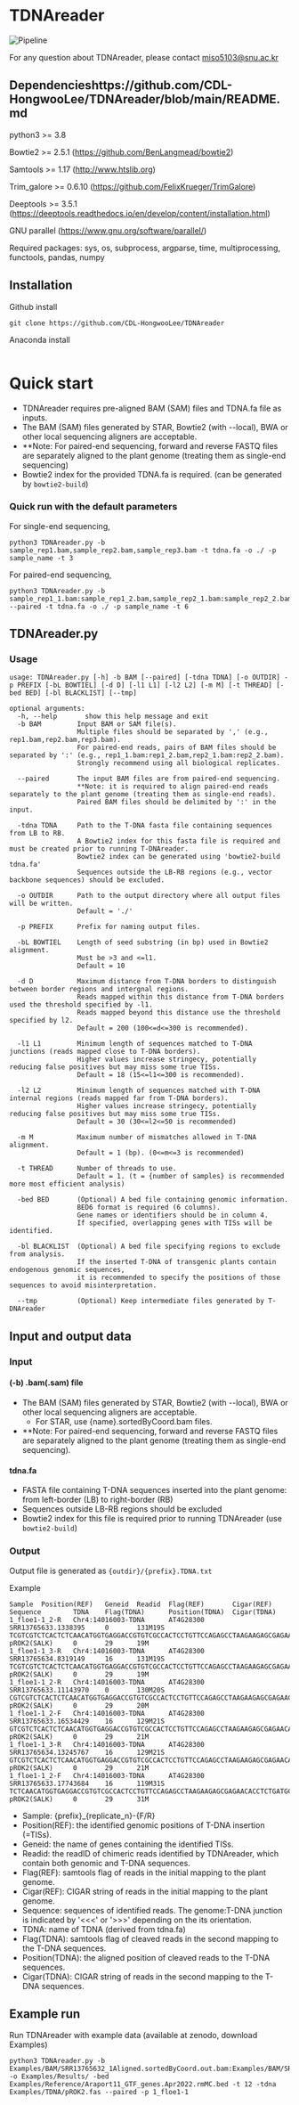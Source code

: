 # TDNAreader
  
![Pipeline](https://github.com/user-attachments/assets/03d6f6aa-8fde-4780-9d17-79505598d499)

For any question about TDNAreader, please contact miso5103@snu.ac.kr

## Dependencieshttps://github.com/CDL-HongwooLee/TDNAreader/blob/main/README.md
python3 >= 3.8

Bowtie2 >= 2.5.1 (https://github.com/BenLangmead/bowtie2)

Samtools >= 1.17 (http://www.htslib.org)

Trim_galore >= 0.6.10 (https://github.com/FelixKrueger/TrimGalore)

Deeptools >= 3.5.1 (https://deeptools.readthedocs.io/en/develop/content/installation.html)

GNU parallel (https://www.gnu.org/software/parallel/)

Required packages: sys, os, subprocess, argparse, time, multiprocessing, functools, pandas, numpy

## Installation
Github install

```
git clone https://github.com/CDL-HongwooLee/TDNAreader
```

Anaconda install
```

```

# Quick start

- TDNAreader requires pre-aligned BAM (SAM) files and TDNA.fa file as inputs.
- The BAM (SAM) files generated by STAR, Bowtie2 (with --local), BWA or other local sequencing aligners are acceptable.
- **Note: For paired-end sequencing, forward and reverse FASTQ files are separately aligned to the plant genome (treating them as single-end sequencing)
- Bowtie2 index for the provided TDNA.fa is required. (can be generated by ```bowtie2-build```)



### Quick run with the default parameters

For single-end sequencing,
```
python3 TDNAreader.py -b sample_rep1.bam,sample_rep2.bam,sample_rep3.bam -t tdna.fa -o ./ -p sample_name -t 3
```

For paired-end sequencing,
```
python3 TDNAreader.py -b sample_rep1_1.bam:sample_rep1_2.bam,sample_rep2_1.bam:sample_rep2_2.bam,sample_rep3_1.bam:sample_rep3_2.bam --paired -t tdna.fa -o ./ -p sample_name -t 6
```


## TDNAreader.py

### Usage

```
usage: TDNAreader.py [-h] -b BAM [--paired] [-tdna TDNA] [-o OUTDIR] -p PREFIX [-bL BOWTIEL] [-d D] [-l1 L1] [-l2 L2] [-m M] [-t THREAD] [-bed BED] [-bl BLACKLIST] [--tmp]

optional arguments:
  -h, --help       show this help message and exit
  -b BAM         Input BAM or SAM file(s).
                 Multiple files should be separated by ',' (e.g., rep1.bam,rep2.bam,rep3.bam).
                 For paired-end reads, pairs of BAM files should be separated by ':' (e.g., rep1_1.bam:rep1_2.bam,rep2_1.bam:rep2_2.bam).
                 Strongly recommend using all biological replicates.

  --paired       The input BAM files are from paired-end sequencing.
                 **Note: it is required to align paired-end reads separately to the plant genome (treating them as single-end reads).
                 Paired BAM files should be delimited by ':' in the input.

  -tdna TDNA     Path to the T-DNA fasta file containing sequences from LB to RB.
                 A Bowtie2 index for this fasta file is required and must be created prior to running T-DNAreader.
                 Bowtie2 index can be generated using 'bowtie2-build tdna.fa'
                 Sequences outside the LB-RB regions (e.g., vector backbone sequences) should be excluded.

  -o OUTDIR      Path to the output directory where all output files will be written.
                 Default = './'

  -p PREFIX      Prefix for naming output files.

  -bL BOWTIEL    Length of seed substring (in bp) used in Bowtie2 alignment.
                 Must be >3 and <=l1.
                 Default = 10

  -d D           Maximum distance from T-DNA borders to distinguish between border regions and intergnal regions.
                 Reads mapped within this distance from T-DNA borders used the threshold specified by -l1.
                 Reads mapped beyond this distance use the threshold specified by l2.
                 Default = 200 (100<=d<=300 is recommended).

  -l1 L1         Minimum length of sequences matched to T-DNA junctions (reads mapped close to T-DNA borders).
                 Higher values increase stringecy, potentially reducing false positives but may miss some true TISs.
                 Default = 18 (15<=l1<=300 is recommended).

  -l2 L2         Minimum length of sequences matched with T-DNA internal regions (reads mapped far from T-DNA borders).
                 Higher values increase stringecy, potentially reducing false positives but may miss some true TISs.
                 Default = 30 (30<=l2<=50 is recommended)

  -m M           Maximum number of mismatches allowed in T-DNA alignment.
                 Default = 1 (bp). (0<=m<=3 is recommended)

  -t THREAD      Number of threads to use.
                 Default = 1. (t = {number of samples} is recommended more most efficient analysis)

  -bed BED       (Optional) A bed file containing genomic information.
                 BED6 format is required (6 columns).
                 Gene names or identifiers should be in column 4.
                 If specified, overlapping genes with TISs will be identified.

  -bl BLACKLIST  (Optional) A bed file specifying regions to exclude from analysis.
                 If the inserted T-DNA of transgenic plants contain endogenous genomic sequences,
                 it is recommended to specify the positions of those sequences to avoid misinterpretation.

  --tmp          (Optional) Keep intermediate files generated by T-DNAreader

```



## Input and output data

### Input

#### (-b) .bam(.sam) file 

- The BAM (SAM) files generated by STAR, Bowtie2 (with --local), BWA or other local sequencing aligners are acceptable.
  - For STAR, use {name}.sortedByCoord.bam files.
- **Note: For paired-end sequencing, forward and reverse FASTQ files are separately aligned to the plant genome (treating them as single-end sequencing).

#### tdna.fa

- FASTA file containing T-DNA sequences inserted into the plant genome: from left-border (LB) to right-border (RB)
- Sequences outside LB-RB regions should be excluded
- Bowtie2 index for this file is required prior to running TDNAreader (use ```bowtie2-build```)

### Output

Output file is generated as ```{outdir}/{prefix}.TDNA.txt```

Example 
```
Sample  Position(REF)   Geneid  Readid  Flag(REF)       Cigar(REF)      Sequence        TDNA    Flag(TDNA)      Position(TDNA)  Cigar(TDNA)
1_floe1-1_2-R   Chr4:14016003-TDNA      AT4G28300       SRR13765633.1338395     0       131M19S TCGTCGTCTCACTCTCAACATGGTGAGGACCGTGTCGCCACTCCTGTTCCAGAGCCTAAGAAGAGCGAGAACACCTCTGATGCACACAACCAGCAGCTTGCACTTGCTTTGCCTCACCAAATAGCCCCACA>>>TTGACGCTTAGACAACTTA>>> pROK2(SALK)     0       29      19M
1_floe1-1_3-R   Chr4:14016003-TDNA      AT4G28300       SRR13765634.8319149     16      131M19S TCGTCGTCTCACTCTCAACATGGTGAGGACCGTGTCGCCACTCCTGTTCCAGAGCCTAAGAAGAGCGAGAACACCTCTGATGCACACAACCAGCAGCTTGCACTTGCTTTGCCTCACCAAATAGCCCCACA>>>TTGACGCTTAGACAACTTA>>> pROK2(SALK)     0       29      19M
1_floe1-1_2-R   Chr4:14016003-TDNA      AT4G28300       SRR13765633.11143970    0       130M20S CGTCGTCTCACTCTCAACATGGTGAGGACCGTGTCGCCACTCCTGTTCCAGAGCCTAAGAAGAGCGAGAACACCTCTGATGCACACAACCAGCAGCTTGCACTTGCTTTGCCTCACCAAATAGCCCCACA>>>TTGACGCTTAGACAACTTAA>>> pROK2(SALK)     0       29      20M
1_floe1-1_2-F   Chr4:14016003-TDNA      AT4G28300       SRR13765633.16534429    16      129M21S GTCGTCTCACTCTCAACATGGTGAGGACCGTGTCGCCACTCCTGTTCCAGAGCCTAAGAAGAGCGAGAACACCTCTGATGCACACAACCAGCAGCTTGCACTTGCTTTGCCTCACCAAATAGCCCCACA>>>TTGACGCTTAGACAACTTAAT>>> pROK2(SALK)     0       29      21M
1_floe1-1_3-R   Chr4:14016003-TDNA      AT4G28300       SRR13765634.13245767    16      129M21S GTCGTCTCACTCTCAACATGGTGAGGACCGTGTCGCCACTCCTGTTCCAGAGCCTAAGAAGAGCGAGAACACCTCTGATGCACACAACCAGCAGCTTGCACTTGCTTTGCCTCACCAAATAGCCCCACA>>>TTGACGCTTAGACAACTTAAT>>> pROK2(SALK)     0       29      21M
1_floe1-1_2-F   Chr4:14016003-TDNA      AT4G28300       SRR13765633.17743684    16      119M31S TCTCAACATGGTGAGGACCGTGTCGCCACTCCTGTTCCAGAGCCTAAGAAGAGCGAGAACACCTCTGATGCACACAACCAGCAGCTTGCACTTGCTTTGCCTCACCAAATAGCCCCACA>>>TTGACGCTTAGACAACTTAATAACACATTGC>>> pROK2(SALK)     0       29      31M
```
- Sample: {prefix}_{replicate_n}-{F/R}
- Position(REF): the identified genomic positions of T-DNA insertion (=TISs).
- Geneid: the name of genes containing the identified TISs.
- Readid: the readID of chimeric reads identified by TDNAreader, which contain both genomic and T-DNA sequences.
- Flag(REF): samtools flag of reads in the initial mapping to the plant genome.
- Cigar(REF): CIGAR string of reads in the initial mapping to the plant genome.
- Sequence: sequences of identified reads. The genome:T-DNA junction is indicated by '<<<' or '>>>' depending on the its orientation.
- TDNA: name of TDNA (derived from tdna.fa)
- Flag(TDNA): samtools flag of cleaved reads in the second mapping to the T-DNA sequences.
- Position(TDNA): the aligned position of cleaved reads to the T-DNA sequences.
- Cigar(TDNA): CIGAR string of reads in the second mapping to the T-DNA sequences.


## Example run

Run TDNAreader with example data (available at zenodo, download Examples)

```
python3 TDNAreader.py -b Examples/BAM/SRR13765632_1Aligned.sortedByCoord.out.bam:Examples/BAM/SRR13765632_2Aligned.sortedByCoord.out.bam,Examples/BAM/SRR13765633_1Aligned.sortedByCoord.out.bam:Examples/BAM/SRR13765633_2Aligned.sortedByCoord.out.bam,Examples/BAM/SRR13765634_1Aligned.sortedByCoord.out.bam:Examples/BAM/SRR13765634_2Aligned.sortedByCoord.out.bam -o Examples/Results/ -bed Examples/Reference/Araport11_GTF_genes.Apr2022.rmMC.bed -t 12 -tdna Examples/TDNA/pROK2.fas --paired -p 1_floe1-1
```


